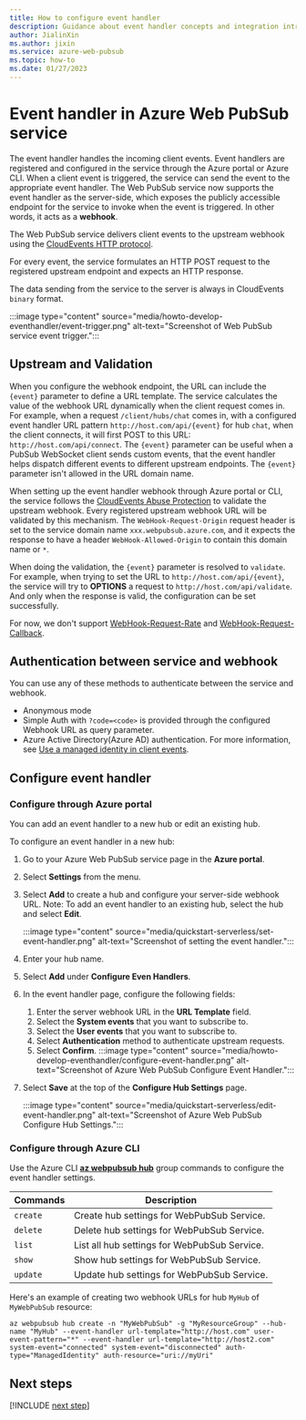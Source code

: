 ```yaml
---
title: How to configure event handler
description: Guidance about event handler concepts and integration introduction when develop with Azure Web PubSub service.
author: JialinXin
ms.author: jixin
ms.service: azure-web-pubsub
ms.topic: how-to 
ms.date: 01/27/2023
---
```


# Event handler in Azure Web PubSub service

The event handler handles the incoming client events. Event handlers are registered and configured in the service through the Azure portal or Azure CLI.  When a client event is triggered, the service can send the event to the appropriate event handler. The Web PubSub service now supports the event handler as the server-side, which exposes the publicly accessible endpoint for the service to invoke when the event is triggered. In other words, it acts as a **webhook**. 

The Web PubSub service delivers client events to the upstream webhook using the [CloudEvents HTTP protocol](https://github.com/cloudevents/spec/blob/v1.0.1/http-protocol-binding.md).

For every event, the service formulates an HTTP POST request to the registered upstream endpoint and expects an HTTP response. 

The data sending from the service to the server is always in CloudEvents `binary` format.

:::image type="content" source="media/howto-develop-eventhandler/event-trigger.png" alt-text="Screenshot of Web PubSub service event trigger.":::

## Upstream and Validation

When you configure the webhook endpoint, the URL can include the `{event}` parameter to define a URL template. The service calculates the value of the webhook URL dynamically when the client request comes in. For example, when a request `/client/hubs/chat` comes in, with a configured event handler URL pattern `http://host.com/api/{event}` for hub `chat`, when the client connects, it will first POST to this URL: `http://host.com/api/connect`. The `{event}` parameter can be useful when a PubSub WebSocket client sends custom events, that the event handler helps dispatch different events to different upstream endpoints. The `{event}` parameter isn't allowed in the URL domain name.

When setting up the event handler webhook through Azure portal or CLI, the service follows the [CloudEvents Abuse Protection](https://github.com/cloudevents/spec/blob/v1.0/http-webhook.md#4-abuse-protection) to validate the upstream webhook. Every registered upstream webhook URL will be validated by this mechanism. The `WebHook-Request-Origin` request header is set to the service domain name `xxx.webpubsub.azure.com`, and it expects the response to have a header `WebHook-Allowed-Origin` to contain this domain name or `*`.

When doing the validation, the `{event}` parameter is resolved to `validate`. For example, when trying to set the URL to `http://host.com/api/{event}`, the service will try to **OPTIONS** a request to `http://host.com/api/validate`. And only when the response is valid, the configuration can be set successfully.

For now, we don't support [WebHook-Request-Rate](https://github.com/cloudevents/spec/blob/v1.0/http-webhook.md#414-webhook-request-rate) and [WebHook-Request-Callback](https://github.com/cloudevents/spec/blob/v1.0/http-webhook.md#413-webhook-request-callback).

## Authentication between service and webhook

You can use any of these methods to authenticate between the service and webhook.

- Anonymous mode
- Simple Auth with `?code=<code>` is provided through the configured Webhook URL as query parameter.
- Azure Active Directory(Azure AD) authentication.  For more information, see [Use a managed identity in client events](howto-use-managed-identity.md#use-a-managed-identity-in-client-events-scenarios).

## Configure event handler

### Configure through Azure portal

You can add an event handler to a new hub or edit an existing hub.

To configure an event handler in a new hub:

1. Go to your Azure Web PubSub service page in the **Azure portal**. 
1. Select **Settings** from the menu. 
1. Select **Add** to create a hub and configure your server-side webhook URL. Note: To add an event handler to an existing hub, select the hub and select **Edit**.

   :::image type="content" source="media/quickstart-serverless/set-event-handler.png" alt-text="Screenshot of setting the event handler.":::

1. Enter your hub name.
1. Select **Add** under **Configure Even Handlers**.
1. In the event handler page, configure the following fields:
    1. Enter the server webhook URL in the **URL Template** field.
    1. Select the **System events** that you want to subscribe to.
    1. Select the **User events** that you want to subscribe to.
    1. Select **Authentication** method to authenticate upstream requests. 
    1. Select **Confirm**.
:::image type="content" source="media/howto-develop-eventhandler/configure-event-handler.png" alt-text="Screenshot of Azure Web PubSub Configure Event Handler.":::

1. Select **Save** at the top of the **Configure Hub Settings** page.

   :::image type="content" source="media/quickstart-serverless/edit-event-handler.png" alt-text="Screenshot of Azure Web PubSub Configure Hub Settings.":::

### Configure through Azure CLI

Use the Azure CLI [**az webpubsub hub**](/cli/azure/webpubsub/hub) group commands to configure the event handler settings.

Commands | Description
--|--
`create` | Create hub settings for WebPubSub Service.
`delete` | Delete hub settings for WebPubSub Service.
`list`   | List all hub settings for WebPubSub Service.
`show`   | Show hub settings for WebPubSub Service.
`update` | Update hub settings for WebPubSub Service.

Here's an example of creating two webhook URLs for hub `MyHub` of `MyWebPubSub` resource:

```azurecli-interactive
az webpubsub hub create -n "MyWebPubSub" -g "MyResourceGroup" --hub-name "MyHub" --event-handler url-template="http://host.com" user-event-pattern="*" --event-handler url-template="http://host2.com" system-event="connected" system-event="disconnected" auth-type="ManagedIdentity" auth-resource="uri://myUri"
```

## Next steps

[!INCLUDE [next step](includes/include-next-step.md)]
